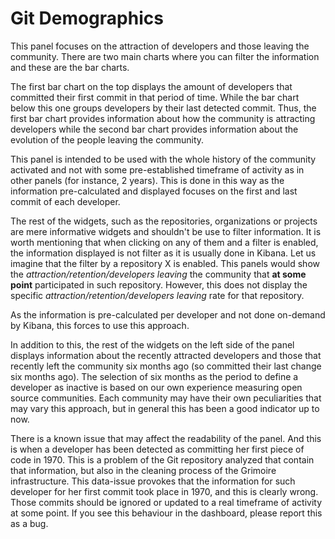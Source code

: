 # Git Demographics

This panel focuses on the attraction of developers and those leaving the community.
There are two main charts where you can filter the information and these are
the bar charts.

The first bar chart on the top displays the amount of developers that committed
their first commit in that period of time. While the bar chart below this one
groups developers by their last detected commit. Thus, the first bar chart
provides information about how the community is attracting developers while
the second bar chart provides information about the evolution of the people
leaving the community.

This panel is intended to be used with the whole history of the community
activated and not with some pre-established timeframe of activity as in other
panels (for instance, 2 years). This is done in this way as the information
pre-calculated and displayed focuses on the first and last commit of each developer.

The rest of the widgets, such as the repositories, organizations or projects
are mere informative widgets and shouldn't be use to filter information. It is
worth mentioning that when clicking on any of them and a filter is enabled,
the information displayed is not filter as it is usually done in Kibana.
Let us imagine that the filter by a repository X is enabled. This panels would
show the _attraction/retention/developers leaving_ the community that **at
some point** participated in such repository. However, this does not display
the specific _attraction/retention/developers leaving_ rate for that
repository.

As the information is pre-calculated per developer and not done on-demand by
Kibana, this forces to use this approach.

In addition to this, the rest of the widgets on the left side of the panel
displays information about the recently attracted developers and those
that recently left the community six months ago (so committed their last change
six months ago). The selection of six months as the period to define a developer
as inactive is based on our own experience measuring open source communities.
Each community may have their own peculiarities that may vary this approach, but
in general this has been a good indicator up to now.

There is a known issue that may affect the readability of the panel. And this is
when a developer has been detected as committing her first piece of code in 1970.
This is a problem of the Git repository analyzed that contain that information,
but also in the cleaning process of the Grimoire infrastructure. This data-issue
provokes that the information for such developer for her first commit took
place in 1970, and this is clearly wrong. Those commits should be ignored or
updated to a real timeframe of activity at some point. If you see this behaviour
in the dashboard, please report this as a bug.
